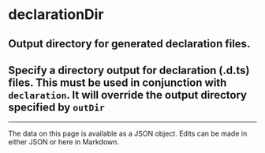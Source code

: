 <!-- Important! Do not modify comment blocks. They are necessary for the transformer to work properly -->

<!-- title -->
# declarationDir

<!-- shortDescription -->
Output directory for generated declaration files.
---

<!-- extendedDescription -->
Specify a directory output for declaration (.d.ts) files. This must be used in conjunction with `declaration`. It will override the output directory specified by `outDir`
---

<!-- references -->

---

<!-- footer -->
The data on this page is available as a JSON object. Edits can be made in either JSON or here in Markdown.
